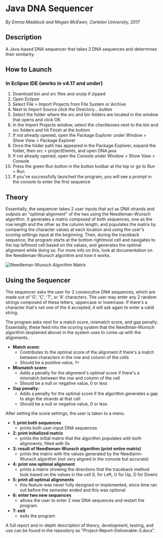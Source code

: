 # Java DNA Sequencer
*By Emma Maddock and Megan McEwen, Carleton University, 2017*

## Description

A Java-based DNA sequencer that takes 2 DNA sequences and determines their similarity.

## How to Launch

### In Eclipse IDE (works in v4.17 and under)
1. Download bin and src files and unzip if zipped
2. Open Eclipse
3. Select File > Import Projects from File System or Archive
4. Next to Import Source click the Directory... button
5. Select the folder where the src and bin folders are located in the window that opens and click OK
6. In the Import Projects window, select the checkboxes next to the bin and src folders and hit Finish at the bottom
7. If not already opened, open the Package Explorer under Window > Show View > Package Explorer
8. Once the folder path has appeared in the Package Explorer, expand the folder, then src > projectElemts, and open DNA.java
9. If not already opened, open the Console under Window > Show View > Console
10. Press the green Run button in the button toolbar at the top or go to Run > Run
11. If you've successfully launched the program, you will see a prompt in the console to enter the first sequence

## Theory
Essentially, the sequencer takes 2 user inputs that act as DNA strands and outputs an "optimal alignment" of the two using the Needleman-Wunsch algorithm. It generates a matrix composed of both sequences, one as the row length and the other as the column length, and populates the matrix by comparing the character values at each location and using the user's scoring settings input at the beginning. Then, during the traceback sequence, the program starts at the bottom rightmost cell and navigates to the top leftmost cell based on the values, and generates the optimal alignment while doing so.
For more info on this, look at documentation on the Needleman-Wunsch algorithm and how it works.

![Needleman-Wunsch Algorithm Matrix](https://www.researchgate.net/profile/Dzmitry-Razmyslovich/publication/278675646/figure/fig2/AS:391973853777922@1470465257538/An-example-of-an-alignment-by-Smith-Waterman-algorithm.png)

## Using the Sequencer
The sequencer asks the user for 2 consecutive DNA sequences, which are made out of 'G', 'C', 'T', or 'A' characters.
The user may enter any 2 random strings composed of these letters, uppercase or lowercase.
If there's a character that's not one of the 4 accepted, it will ask again to enter a valid string.

The program asks next for a match score, mismatch score, and  gap penalty. Essentially, these feed into the scoring system that the Needlman-Wunsch algorithm (explained above) in the system uses to come up with the alignments.
* **Match score:** 
   * Contributes to the optimal score of the alignment if there's a match between characters in the row and column of the cells
   * Should be a positive value, 1+
* **Mismatch score:** 
   * Adds a penalty for the alignment's optimal score if there's a mismatch between the row and column of the cell
   * Should be a null or negative value, 0 or less
* **Gap penalty:**
   * Adds a penalty for the optimal score if the algorithm generates a gap to align the strands at that cell
   * Should be a null or negative value, 0 or less


After setting the score settings, the user is taken to a menu.
* **1: print both sequences**
   * prints both user-input DNA sequences
* **2: print initialized matrix**
   * prints the initial matrix that the algorithm populates with both alignments, filled with 0s
* **3: result of Needleman-Wunsch algorithm (print entire matrix)**
   * prints the matrix with the values generated by the Needlamn-Wunsch algorithm (not very aligned in the console but accurate)
* **4: print one optimal alignment**
   * prints a matrix showing the directions that the traceback method took based on the values in the cell (L for Left, U for Up, D for Down)
* **5: print all optimal alignments**
   * this feature was never fully designed or implemented, since time ran out before the semester ended and this was optional
* **6: enter two new sequences**
   * allows the user to enter 2 new DNA sequences and restart the program
* **7: exit**
   * exits the program


A full report and in-depth description of theory, development, testing, and use can be found in the repository as "Project-Report-Deliverable-3.docx".

